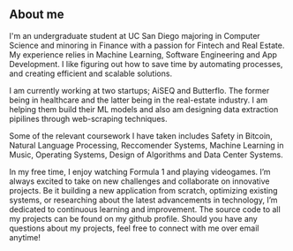 ## **About me**
I'm an undergraduate student at UC San Diego majoring in Computer Science and minoring in Finance with a passion for Fintech and Real Estate. My experience relies in Machine Learning, Software Engineering and App Development. I like figuring out how to save time by automating processes, and creating efficient and scalable solutions.

I am currently working at two startups; AiSEQ and Butterflo. The former being in healthcare and the latter being in the real-estate industry. I am helping them build their ML models and also am designing data extraction pipilines through web-scraping techniques.

Some of the relevant coursework I have taken includes Safety in Bitcoin, Natural Language Processing, Reccomender Systems, Machine Learning in Music, Operating Systems, Design of Algorithms and Data Center Systems.

In my free time, I enjoy watching Formula 1 and playing videogames. I’m always excited to take on new challenges and collaborate on innovative projects. Be it building a new application from scratch, optimizing existing systems, or researching about the latest advancements in technology, I’m dedicated to continuous learning and improvement. The source code to all my projects can be found on my github profile. Should you have any questions about my projects, feel free to connect with me over email anytime!

<!-- 
## Achievements
* UC San Diego Provost Honors: Received Provost Honors based on the quarterly GPA

* Awarded the memento – an academic honor awarded to 3 students in the batch based on exceptional performance across academics, community service, extracurricular activities   and student led initiatives at my high school in India -->